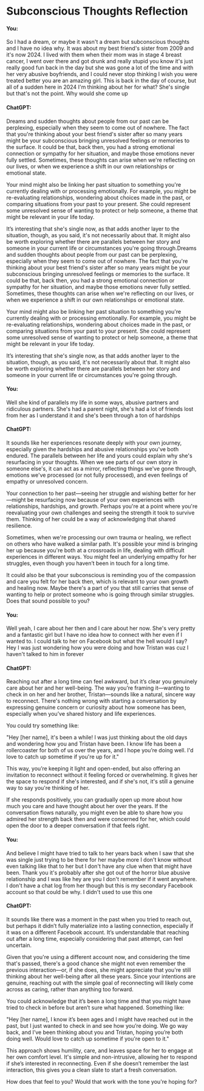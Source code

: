 # Subconscious Thoughts Reflection

#### You:
So I had a dream, or maybe it wasn't a dream but subconscious thoughts and I have no idea why. It was about my best friend's sister from 2009 and it's now 2024. I lived with them when their mom was in stage 4 breast cancer, I went over there and got drunk and really stupid you know it's just really good fun back in the day but she was gone a lot of the time and with her very abusive boyfriends, and I could never stop thinking I wish you were treated better you are an amazing girl. This is back in the day of course, but all of a sudden here in 2024 I'm thinking about her for what? She's single but that's not the point. Why would she come up

#### ChatGPT:
Dreams and sudden thoughts about people from our past can be perplexing, especially when they seem to come out of nowhere. The fact that you're thinking about your best friend's sister after so many years might be your subconscious bringing unresolved feelings or memories to the surface. It could be that, back then, you had a strong emotional connection or sympathy for her situation, and maybe those emotions never fully settled. Sometimes, these thoughts can arise when we're reflecting on our lives, or when we experience a shift in our own relationships or emotional state.

Your mind might also be linking her past situation to something you're currently dealing with or processing emotionally. For example, you might be re-evaluating relationships, wondering about choices made in the past, or comparing situations from your past to your present. She could represent some unresolved sense of wanting to protect or help someone, a theme that might be relevant in your life today.

It’s interesting that she's single now, as that adds another layer to the situation, though, as you said, it's not necessarily about that. It might also be worth exploring whether there are parallels between her story and someone in your current life or circumstances you're going through.Dreams and sudden thoughts about people from our past can be perplexing, especially when they seem to come out of nowhere. The fact that you're thinking about your best friend's sister after so many years might be your subconscious bringing unresolved feelings or memories to the surface. It could be that, back then, you had a strong emotional connection or sympathy for her situation, and maybe those emotions never fully settled. Sometimes, these thoughts can arise when we're reflecting on our lives, or when we experience a shift in our own relationships or emotional state.

Your mind might also be linking her past situation to something you're currently dealing with or processing emotionally. For example, you might be re-evaluating relationships, wondering about choices made in the past, or comparing situations from your past to your present. She could represent some unresolved sense of wanting to protect or help someone, a theme that might be relevant in your life today.

It’s interesting that she's single now, as that adds another layer to the situation, though, as you said, it's not necessarily about that. It might also be worth exploring whether there are parallels between her story and someone in your current life or circumstances you're going through.


#### You:
Well she kind of parallels my life in some ways, abusive partners and ridiculous partners. She's had a parent night, she's had a lot of friends lost from her as I understand it and she's been through a ton of hardships

#### ChatGPT:
It sounds like her experiences resonate deeply with your own journey, especially given the hardships and abusive relationships you've both endured. The parallels between her life and yours could explain why she's resurfacing in your thoughts. When we see parts of our own story in someone else's, it can act as a mirror, reflecting things we've gone through, emotions we've processed (or not fully processed), and even feelings of empathy or unresolved concern.

Your connection to her past—seeing her struggle and wishing better for her—might be resurfacing now because of your own experiences with relationships, hardships, and growth. Perhaps you're at a point where you're reevaluating your own challenges and seeing the strength it took to survive them. Thinking of her could be a way of acknowledging that shared resilience.

Sometimes, when we're processing our own trauma or healing, we reflect on others who have walked a similar path. It's possible your mind is bringing her up because you're both at a crossroads in life, dealing with difficult experiences in different ways. You might feel an underlying empathy for her struggles, even though you haven’t been in touch for a long time.

It could also be that your subconscious is reminding you of the compassion and care you felt for her back then, which is relevant to your own growth and healing now. Maybe there's a part of you that still carries that sense of wanting to help or protect someone who is going through similar struggles. Does that sound possible to you?


#### You:
Well yeah, I care about her then and I care about her now. She's very pretty and a fantastic girl but I have no idea how to connect with her even if I wanted to. I could talk to her on Facebook but what the hell would I say? Hey I was just wondering how you were doing and how Tristan was cuz I haven't talked to him in forever

#### ChatGPT:
Reaching out after a long time can feel awkward, but it’s clear you genuinely care about her and her well-being. The way you’re framing it—wanting to check in on her and her brother, Tristan—sounds like a natural, sincere way to reconnect. There's nothing wrong with starting a conversation by expressing genuine concern or curiosity about how someone has been, especially when you’ve shared history and life experiences.

You could try something like:

"Hey \[her name], it's been a while! I was just thinking about the old days and wondering how you and Tristan have been. I know life has been a rollercoaster for both of us over the years, and I hope you’re doing well. I'd love to catch up sometime if you're up for it."

This way, you’re keeping it light and open-ended, but also offering an invitation to reconnect without it feeling forced or overwhelming. It gives her the space to respond if she's interested, and if she's not, it's still a genuine way to say you're thinking of her.

If she responds positively, you can gradually open up more about how much you care and have thought about her over the years. If the conversation flows naturally, you might even be able to share how you admired her strength back then and were concerned for her, which could open the door to a deeper conversation if that feels right.


#### You:
And believe I might have tried to talk to her years back when I saw that she was single just trying to be there for her maybe more I don't know without even talking like that to her but I don't have any clue when that might have been. Thank you it's probably after she got out of the horror blue abusive relationship and I was like hey are you I don't remember if it went anywhere. I don't have a chat log from her though but this is my secondary Facebook account so that could be why. I didn't used to use this one

#### ChatGPT:
It sounds like there was a moment in the past when you tried to reach out, but perhaps it didn’t fully materialize into a lasting connection, especially if it was on a different Facebook account. It’s understandable that reaching out after a long time, especially considering that past attempt, can feel uncertain.

Given that you're using a different account now, and considering the time that's passed, there's a good chance she might not even remember the previous interaction—or, if she does, she might appreciate that you're still thinking about her well-being after all these years. Since your intentions are genuine, reaching out with the simple goal of reconnecting will likely come across as caring, rather than anything too forward.

You could acknowledge that it’s been a long time and that you might have tried to check in before but aren’t sure what happened. Something like:

"Hey \[her name], I know it’s been ages and I might have reached out in the past, but I just wanted to check in and see how you’re doing. We go way back, and I’ve been thinking about you and Tristan, hoping you’re both doing well. Would love to catch up sometime if you're open to it."

This approach shows humility, care, and leaves space for her to engage at her own comfort level. It's simple and non-intrusive, allowing her to respond if she’s interested in reconnecting. Even if she doesn’t remember the last interaction, this gives you a clean slate to start a fresh conversation.

How does that feel to you? Would that work with the tone you're hoping for?
